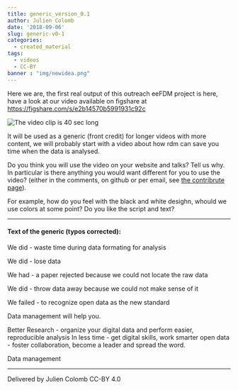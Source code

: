 ```yaml
---
title: generic_version_0.1
author: Julien Colomb
date: '2018-09-06'
slug: generic-v0-1
categories:
  - created_material
tags:
  - videos
  - CC-BY
banner : "img/newidea.png"   
---
```



Here we are, the first real output of this outreach eeFDM project is here, have a look at our video available on figshare at
 https://figshare.com/s/e2b14570b5991931c92c

![The video clip is 40 sec long](/blog/2018-09-06-generic-version-0-1_files/generic_tumb.jpg)
 
It will be used as a generic (front credit) for longer videos with more content, we will probably start with a video about how rdm can save you time when the data is analysed.
 
Do you think you will use the video on your website and talks? Tell us why. In particular is there anything you would want different for you to use the video?
(either in the comments, on github or per email, see [the contribrute page](../../../../../contribute/)). 

For example, how do you feel with the black and white desighn, whould we use colors at some point? Do you like the script and text?

---

#### Text of the generic (typos corrected):

We did - waste time during data formating for analysis

We did - lose data

We had - a paper rejected because we could not locate the raw data

We did - throw data away because we could not make sense of it

We failed - to recognize open data as the new standard

Data management will help you.

Better Research - organize your digital data and perform easier, reproducible analysis 
In less time - get digital skills, work smarter
open data - foster collaboration, become a leader and spread the word.

Data management

---

Delivered by Julien Colomb
CC-BY 4.0